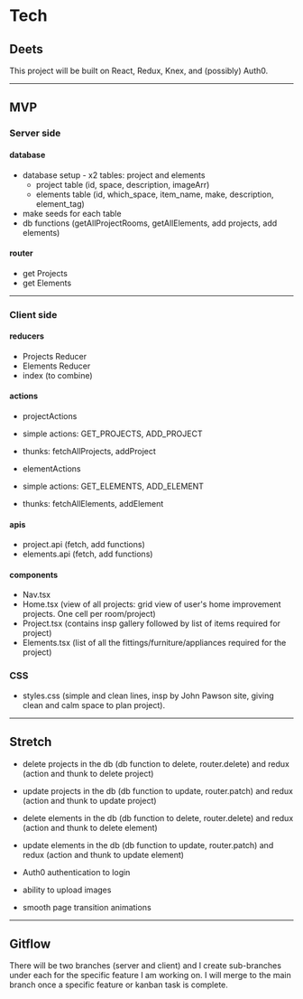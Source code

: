 # Tech

## Deets

This project will be built on React, Redux, Knex, and (possibly) Auth0.

---
## MVP

### Server side

#### database
- database setup - x2 tables: project and elements
    - project table (id, space, description, imageArr)
    - elements table (id, which_space, item_name, make, description, element_tag)
- make seeds for each table
- db functions (getAllProjectRooms, getAllElements, add projects, add elements)

#### router
- get Projects
- get Elements

----
### Client side

#### reducers
- Projects Reducer
- Elements Reducer
- index (to combine)

#### actions
- projectActions 
- simple actions: GET_PROJECTS, ADD_PROJECT
- thunks: fetchAllProjects, addProject

- elementActions 
- simple actions: GET_ELEMENTS, ADD_ELEMENT
- thunks: fetchAllElements, addElement

#### apis
- project.api (fetch, add functions)
- elements.api (fetch, add functions)

#### components
- Nav.tsx 
- Home.tsx (view of all projects: grid view of user's home improvement projects. One cell per room/project)
- Project.tsx (contains insp gallery followed by list of items required for project)
- Elements.tsx (list of all the fittings/furniture/appliances required for the project)

### CSS
- styles.css (simple and clean lines, insp by John Pawson site, giving clean and calm space to plan project).

---
## Stretch
- delete projects in the db (db function to delete, router.delete) and redux (action and thunk to delete project)
- update projects in the db (db function to update, router.patch) and redux (action and thunk to update project)
- delete elements in the db (db function to delete, router.delete) and redux (action and thunk to delete element)
- update elements in the db (db function to update, router.patch) and redux (action and thunk to update element)

- Auth0 authentication to login
- ability to upload images
- smooth page transition animations

---
## Gitflow
There will be two branches (server and client) and I create sub-branches under each for the specific feature I am working on. I will merge to the main branch once a specific feature or kanban task is complete.